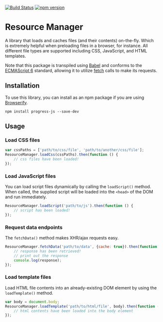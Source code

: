 [![Build Status](https://travis-ci.org/mkay581/resource-manager.svg?branch=master)](https://travis-ci.org/mkay581/resource-manager)
[![npm version](https://badge.fury.io/js/resource-manager.svg)](https://badge.fury.io/js/resource-manager)

# Resource Manager

A library that loads and caches files (and their contents) on-the-fly. Which is extremely helpful when preloading files
in a browser, for instance. All different file types are supported including CSS, JavaScript, and HTML templates.

Note that this package is transpiled using [Babel](https://github.com/babel/babel) and conforms to the [ECMAScript 6](http://es6-features.org/)
standard, allowing it to utilize [fetch](https://fetch.spec.whatwg.org/) calls to make its requests.

## Installation
 
To use this library, you can install as an npm package if you are using [Browserify](http://browserify.org/).

```
npm install progress-js --save-dev
```


## Usage

### Load CSS files

```javascript
var cssPaths = ['path/to/css/file', 'path/to/another/css/file'];
ResourceManager.loadCss(cssPaths).then(function () {
    // css files have been loaded!
});
```

### Load JavaScript files

You can load script files dynamically by calling the `loadScript()` method. When called, the supplied script
will be loaded into the `<head>` of the DOM and run immediately.

```javascript
ResourceManager.loadScript('path/to/js').then(function () {
    // script has been loaded!
});
```

### Request data endpoints

The `fetchData()` method makes XHR/ajax requests easy.

```javascript
ResourceManager.fetchData('path/to/data', {cache: true}).then(function (response) {
    // response has been retrieved!
    // print out the response
    console.log(response);
});
```


### Load template files

Load HTML file contents into an already-existing DOM element by using the `loadTemplate()` method.


```javascript
var body = document.body;
ResourceManager.loadTemplate('path/to/html/file', body).then(function () {
    // html contents have been loaded into the body element
});
```

